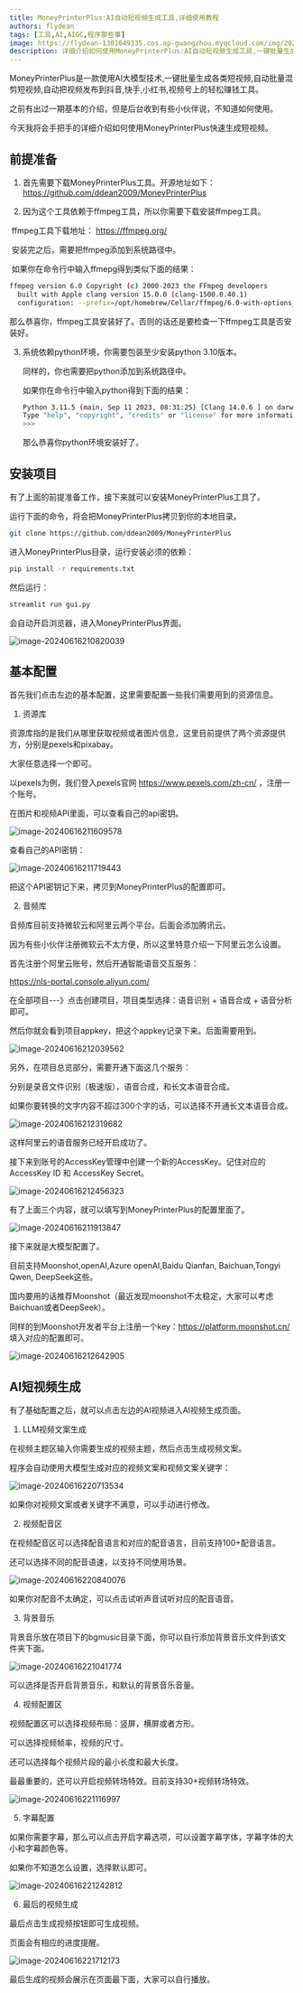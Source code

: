 ```yaml
---
title: MoneyPrinterPlus:AI自动短视频生成工具,详细使用教程
authors: flydean
tags: [工具,AI,AIGC,程序那些事]
image: https://flydean-1301049335.cos.ap-guangzhou.myqcloud.com/img/202406162108034.png
description: 详细介绍如何使用MoneyPrinterPlus:AI自动短视频生成工具,一键批量生成各类短视频。一键混剪短视频。
---
```


MoneyPrinterPlus是一款使用AI大模型技术,一键批量生成各类短视频,自动批量混剪短视频,自动把视频发布到抖音,快手,小红书,视频号上的轻松赚钱工具。

之前有出过一期基本的介绍，但是后台收到有些小伙伴说，不知道如何使用。

今天我将会手把手的详细介绍如何使用MoneyPrinterPlus快速生成短视频。



## 前提准备

1. 首先需要下载MoneyPrinterPlus工具。开源地址如下：https://github.com/ddean2009/MoneyPrinterPlus

2. 因为这个工具依赖于ffmpeg工具，所以你需要下载安装ffmpeg工具。

​	ffmpeg工具下载地址： https://ffmpeg.org/ 

​	安装完之后，需要把ffmpeg添加到系统路径中。

​	如果你在命令行中输入ffmepg得到类似下面的结果：

```bash
ffmpeg version 6.0 Copyright (c) 2000-2023 the FFmpeg developers
  built with Apple clang version 15.0.0 (clang-1500.0.40.1)
  configuration: --prefix=/opt/homebrew/Cellar/ffmpeg/6.0-with-options_4 --enable-shared --cc=clang --host-cflags= --host-ldflags='-Wl,-ld_classic' --enable-gpl --enable-libaom --enable-libdav1d --enable-libmp3lame --enable-libopus --enable-libsnappy --enable-libtheora --enable-libvorbis --enable-libvpx --enable-libx264 --enable-libx265 --enable-libfontconfig --enable-libfreetype --enable-frei0r --enable-libass --enable-demuxer=dash --enable-opencl --enable-audiotoolbox --enable-videotoolbox --enable-neon --disable-htmlpages --enable-libopenjpeg --enable-librsvg
```

​	那么恭喜你，ffmpeg工具安装好了。否则的话还是要检查一下ffmpeg工具是否安装好。

3. 系统依赖python环境，你需要包装至少安装python 3.10版本。

   同样的，你也需要把python添加到系统路径中。

   如果你在命令行中输入python得到下面的结果：

   ```bash
   Python 3.11.5 (main, Sep 11 2023, 08:31:25) [Clang 14.0.6 ] on darwin
   Type "help", "copyright", "credits" or "license" for more information.
   >>>
   ```

   那么恭喜你python环境安装好了。

## 安装项目

有了上面的前提准备工作，接下来就可以安装MoneyPrinterPlus工具了。 

运行下面的命令，将会把MoneyPrinterPlus拷贝到你的本地目录。

```bash
git clone https://github.com/ddean2009/MoneyPrinterPlus
```

进入MoneyPrinterPlus目录，运行安装必须的依赖：

```bash
pip install -r requirements.txt
```

然后运行：

```bash
streamlit run gui.py
```

会自动开启浏览器，进入MoneyPrinterPlus界面。

![image-20240616210820039](https://flydean-1301049335.cos.ap-guangzhou.myqcloud.com/img/202406162108034.png)

## 基本配置

首先我们点击左边的基本配置，这里需要配置一些我们需要用到的资源信息。

1. 资源库

资源库指的是我们从哪里获取视频或者图片信息，这里目前提供了两个资源提供方，分别是pexels和pixabay。

大家任意选择一个即可。

以pexels为例，我们登入pexels官网 https://www.pexels.com/zh-cn/ ，注册一个账号。

在图片和视频API里面，可以查看自己的api密钥。

![image-20240616211609578](https://flydean-1301049335.cos.ap-guangzhou.myqcloud.com/img/202406162116765.png)

查看自己的API密钥：

![image-20240616211719443](https://flydean-1301049335.cos.ap-guangzhou.myqcloud.com/img/202406162117120.png)



把这个API密钥记下来，拷贝到MoneyPrinterPlus的配置即可。

2. 音频库

音频库目前支持微软云和阿里云两个平台。后面会添加腾讯云。

因为有些小伙伴注册微软云不太方便，所以这里特意介绍一下阿里云怎么设置。

首先注册个阿里云账号，然后开通智能语音交互服务：

https://nls-portal.console.aliyun.com/

在全部项目---》点击创建项目，项目类型选择：语音识别 + 语音合成 + 语音分析即可。

然后你就会看到项目appkey，把这个appkey记录下来。后面需要用到。

![image-20240616212039562](https://flydean-1301049335.cos.ap-guangzhou.myqcloud.com/img/202406162120894.png)



另外，在项目总览部分，需要开通下面这几个服务：

分别是录音文件识别（极速版），语音合成，和长文本语音合成。

如果你要转换的文字内容不超过300个字的话，可以选择不开通长文本语音合成。 



![image-20240616212319682](https://flydean-1301049335.cos.ap-guangzhou.myqcloud.com/img/202406162123709.png)



这样阿里云的语音服务已经开启成功了。

接下来到账号的AccessKey管理中创建一个新的AccessKey。记住对应的AccessKey ID 和 AccessKey Secret。 

![image-20240616212456323](https://flydean-1301049335.cos.ap-guangzhou.myqcloud.com/img/202406162124097.png)

有了上面三个内容，就可以填写到MoneyPrinterPlus的配置里面了。



![image-20240616211913847](https://flydean-1301049335.cos.ap-guangzhou.myqcloud.com/img/202406162119522.png)

接下来就是大模型配置了。

目前支持Moonshot,openAI,Azure openAI,Baidu Qianfan, Baichuan,Tongyi Qwen, DeepSeek这些。

国内要用的话推荐Moonshot（最近发现moonshot不太稳定，大家可以考虑Baichuan或者DeepSeek）。 

同样的到Moonshot开发者平台上注册一个key：https://platform.moonshot.cn/ 填入对应的配置即可。



![image-20240616212642905](https://flydean-1301049335.cos.ap-guangzhou.myqcloud.com/img/202406162126626.png)

## AI短视频生成

有了基础配置之后，就可以点击左边的AI视频进入AI视频生成页面。

1. LLM视频文案生成

在视频主题区输入你需要生成的视频主题，然后点击生成视频文案。

程序会自动使用大模型生成对应的视频文案和视频文案关键字：

![image-20240616220713534](https://flydean-1301049335.cos.ap-guangzhou.myqcloud.com/img/202406162207402.png)

如果你对视频文案或者关键字不满意，可以手动进行修改。



2. 视频配音区

在视频配音区可以选择配音语言和对应的配音语言，目前支持100+配音语言。

还可以选择不同的配音语速，以支持不同使用场景。

![image-20240616220840076](https://flydean-1301049335.cos.ap-guangzhou.myqcloud.com/img/202406162208006.png)

如果你对配音不太确定，可以点击试听声音试听对应的配音语音。



3. 背景音乐

背景音乐放在项目下的bgmusic目录下面，你可以自行添加背景音乐文件到该文件夹下面。

![image-20240616221041774](https://flydean-1301049335.cos.ap-guangzhou.myqcloud.com/img/202406162210686.png)

可以选择是否开启背景音乐，和默认的背景音乐音量。



4. 视频配置区

视频配置区可以选择视频布局：竖屏，横屏或者方形。

可以选择视频帧率，视频的尺寸。

还可以选择每个视频片段的最小长度和最大长度。

最最重要的，还可以开启视频转场特效。目前支持30+视频转场特效。

![image-20240616221116997](https://flydean-1301049335.cos.ap-guangzhou.myqcloud.com/img/202406162211618.png)



5. 字幕配置

如果你需要字幕，那么可以点击开启字幕选项，可以设置字幕字体，字幕字体的大小和字幕颜色等。

如果你不知道怎么设置，选择默认即可。

![image-20240616221242812](https://flydean-1301049335.cos.ap-guangzhou.myqcloud.com/img/202406162212891.png)



6. 最后的视频生成

最后点击生成视频按钮即可生成视频。

页面会有相应的进度提醒。

![image-20240616221712173](https://flydean-1301049335.cos.ap-guangzhou.myqcloud.com/img/202406162217977.png)

最后生成的视频会展示在页面最下面，大家可以自行播放。



